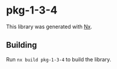 # pkg-1-3-4

This library was generated with [Nx](https://nx.dev).

## Building

Run `nx build pkg-1-3-4` to build the library.
